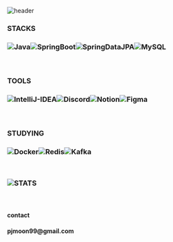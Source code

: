 ![header](https://capsule-render.vercel.app/api?type=transparent&color=auto&height=300&section=header&text=H%20E%20L%20L%20O&fontSize=80&color=B897FF)


<h3>STACKS<h3/>
<!-- MAIN STACKS -->
<p justify-content: flex-start; style='display: flex;'>
  <!-- JAVA -->
  <img alt="Java" src ="https://img.shields.io/badge/Java-000000.svg?&style=for-the-badge"/>
  <!-- SPRING BOOT -->
  <img alt="SpringBoot" src ="https://img.shields.io/badge/springboot-6DB33F.svg?&style=for-the-badge&logo=springboot&logoColor=white"/>
  <!-- SPRING DATA JPA -->
  <img alt="SpringDataJPA" src ="https://img.shields.io/badge/Spring Data JPA-6DB33F.svg?&style=for-the-badge&logo=hibernate&logoColor=white"/>
  <!-- MYSQL -->
  <img alt="MySQL" src ="https://img.shields.io/badge/mysql-4479A1.svg?&style=for-the-badge&logo=mysql&logoColor=white"/>
</p>

<br>

<h3>TOOLS<h3/>
<!-- TOOLS -->
<p justify-content: flex-start; style='display: flex;'>
  <!-- INTELLIJ -->
  <img alt="IntelliJ-IDEA" src ="https://img.shields.io/badge/intellijidea-000000.svg?&style=for-the-badge&logo=intellijidea&logoColor=white"/>
  <!-- DISCORD -->
  <img alt="Discord" src ="https://img.shields.io/badge/discord-5865F2.svg?&style=for-the-badge&logo=discord&logoColor=white"/>
  <!-- NOTION -->
  <img alt="Notion" src ="https://img.shields.io/badge/notion-000000.svg?&style=for-the-badge&logo=notion&logoColor=white"/>
  <!-- FIGMA -->
  <img alt="Figma" src ="https://img.shields.io/badge/figma-F24E1E.svg?&style=for-the-badge&logo=figma&logoColor=white"/>
</p>

<br>
  
<h3>STUDYING<h3/>
<!-- STUDYING STACKS -->
<p justify-content: flex-start; style='display: flex;'>
  <!-- INTELLIJ -->
  <img alt="Docker" src ="https://img.shields.io/badge/docker-2496ED.svg?&style=for-the-badge&logo=docker&logoColor=white"/>
  <!-- REDIS -->
  <img alt="Redis" src="https://img.shields.io/badge/redis-FF4438.svg?&style=for-the-badge"/>
  <!-- KAFKA -->
  <img alt="Kafka" src ="https://img.shields.io/badge/kafka-231F20.svg?&style=for-the-badge&logo=apachekafka&logoColor=white"/>
</p>

<br>

<!-- GITHUB STATS -->
![STATS](https://github-readme-stats.vercel.app/api?username=onePackPerDay&show_icons=true&theme=graywhite)

<br>

<h4>contact<h4/>
pjmoon99@gmail.com




